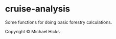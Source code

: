 # cruise-analysis

Some functions for doing basic forestry calculations.

Copyright © Michael Hicks 

